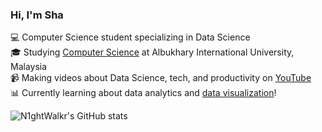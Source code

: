 ### Hi, I'm Sha

💻 Computer Science student specializing in Data Science <br/>
🎓 Studying [Computer Science](https://aiu.edu.my/) at Albukhary International University, Malaysia <br/>
📹 Making videos about Data Science, tech, and productivity on [YouTube](https://youtube.com/@infinitelogic?si=rp4zsuDmWMGZZMnI) <br/>
📊 Currently learning about data analytics and [data visualization](https://www.coursera.org/courses?query=data%20analytics)! <br/>

<!-- GitHub stats from https://github.com/anuraghazra/github-readme-stats -->
![N1ghtWalkr's GitHub stats](https://github-readme-stats.vercel.app/api?username=N1ghtWalkr&show_icons=true&theme=radical)




